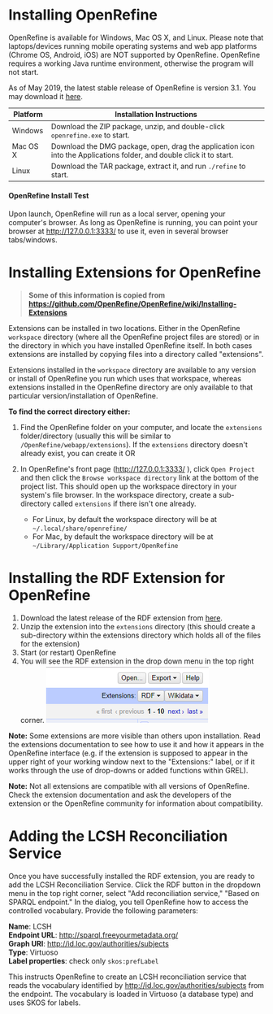 # Installing OpenRefine

OpenRefine is available for Windows, Mac OS X, and Linux. Please note that laptops/devices running mobile operating systems and web app platforms (Chrome OS, Android, iOS) are NOT supported by OpenRefine. OpenRefine requires a working Java runtime environment, otherwise the program will not start.

As of May 2019, the latest stable release of OpenRefine is version 3.1. You may download it [here](http://openrefine.org/download.html).

| Platform | Installation Instructions |
---------|---------------------------|
| Windows  | Download the ZIP package, unzip, and double-click `openrefine.exe` to start. |
| Mac OS X | Download the DMG package, open, drag the application icon into the Applications folder, and double click it to start. |
| Linux | Download the TAR package, extract it, and run `./refine` to start. |

#### OpenRefine Install Test

Upon launch, OpenRefine will run as a local server, opening your computer's browser. As long as OpenRefine is running, you can point your browser at http://127.0.0.1:3333/ to use it, even in several browser tabs/windows.

# Installing Extensions for OpenRefine

> **Some of this information is copied from https://github.com/OpenRefine/OpenRefine/wiki/Installing-Extensions**

Extensions can be installed in two locations. Either in the OpenRefine `workspace` directory (where all the OpenRefine project files are stored) or in the directory in which you have installed OpenRefine itself. In both cases extensions are installed by copying files into a directory called "extensions".

Extensions installed in the `workspace` directory are available to any version or install of OpenRefine you run which uses that workspace, whereas extensions installed in the OpenRefine directory are only available to that particular version/installation of OpenRefine.

**To find the correct directory either:**

1. Find the OpenRefine folder on your computer, and locate the `extensions` folder/directory (usually this will be similar to `/OpenRefine/webapp/extensions`). If the `extensions` directory doesn't already exist, you can create it OR

2. In OpenRefine's front page (http://127.0.0.1:3333/ ), click `Open Project` and then click the `Browse workspace directory` link at the bottom of the project list. This should open up the workspace directory in your system's file browser. In the workspace directory, create a sub-directory called `extensions` if there isn't one already.
    - For Linux, by default the workspace directory will be at `~/.local/share/openrefine/`
    - For Mac, by default the workspace directory will be at `~/Library/Application Support/OpenRefine`

# Installing the RDF Extension for OpenRefine

1. Download the latest release of the RDF extension from [here](https://github.com/stkenny/grefine-rdf-extension/releases).
2. Unzip the extension into the `extensions` directory (this should create a sub-directory within the extensions directory which holds all of the files for the extension)
3. Start (or restart) OpenRefine
4. You will see the RDF extension in the drop down menu in the top right corner. 
![rdf-extension.PNG](/images/rdf-extension.PNG)

**Note:** Some extensions are more visible than others upon installation. Read the extensions documentation to see how to use it and how it appears in the OpenRefine interface (e.g. if the extension is supposed to appear in the upper right of your working window next to the "Extensions:" label, or if it works through the use of drop-downs or added functions within GREL).

**Note:** Not all extensions are compatible with all versions of OpenRefine. Check the extension documentation and ask the developers of the extension or the OpenRefine community for information about compatibility.

# Adding the LCSH Reconciliation Service

Once you have successfully installed the RDF extension, you are ready to add the LCSH Reconciliation Service. Click the RDF button in the dropdown menu in the top right corner, select "Add reconciliation service," "Based on SPARQL endpoint." In the dialog, you tell OpenRefine how to access the controlled vocabulary. Provide the following parameters:

**Name**: LCSH<br>
**Endpoint URL**: http://sparql.freeyourmetadata.org/<br>
**Graph URI**: http://id.loc.gov/authorities/subjects<br>
**Type**: Virtuoso<br>
**Label properties**: check only `skos:prefLabel`

This instructs OpenRefine to create an LCSH reconciliation service that reads the vocabulary identified by http://id.loc.gov/authorities/subjects from the endpoint. The vocabulary is loaded in Virtuoso (a database type) and uses SKOS for labels.
